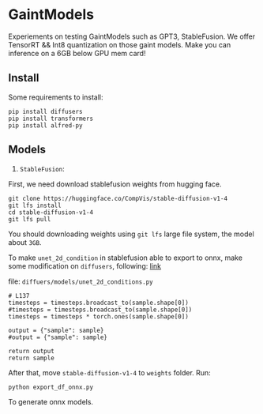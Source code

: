 # GaintModels

Experiements on testing GaintModels such as GPT3, StableFusion. We offer TensorRT && Int8 quantization on those gaint models. Make you can inference on a 6GB below GPU mem card!


## Install

Some requirements to install:

```
pip install diffusers
pip install transformers
pip install alfred-py
```


## Models


1. `StableFusion`:

First, we need download stablefusion weights from hugging face. 

```
git clone https://huggingface.co/CompVis/stable-diffusion-v1-4
git lfs install
cd stable-diffusion-v1-4
git lfs pull
```

You should downloading weights using `git lfs` large file system, the model about `3GB`.

To make `unet_2d_condition` in stablefusion able to export to onnx, make some modification on `diffusers`, following: [link](https://github.com/harishanand95/diffusers/commit/8dd4e822f87e1b4259755a2181218797ceecc410)

file: `diffuers/models/unet_2d_conditions.py`

```
# L137
timesteps = timesteps.broadcast_to(sample.shape[0])
#timesteps = timesteps.broadcast_to(sample.shape[0])
timesteps = timesteps * torch.ones(sample.shape[0])

output = {"sample": sample}
#output = {"sample": sample}

return output
return sample
```

After that, move `stable-diffusion-v1-4` to `weights` folder. Run:

```
python export_df_onnx.py
```

To generate onnx models.